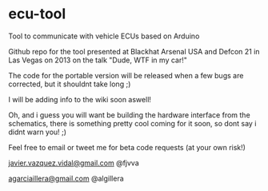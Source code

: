 ecu-tool
========

Tool to communicate with vehicle ECUs based on Arduino

Github repo for the tool presented at Blackhat Arsenal USA and Defcon 21 in Las Vegas on 2013 on the talk "Dude, WTF in my car!"

The code for the portable version will be released when a few bugs are corrected, but it shouldnt take long ;)

I will be adding info to the wiki soon aswell!


Oh, and i guess you will want be building the hardware interface from the schematics, there is something pretty cool coming for it soon, so dont say i didnt warn you! ;)



Feel free to email or tweet me for beta code requests (at your own risk!)


javier.vazquez.vidal@gmail.com           @fjvva 

agarciaillera@gmail.com                  @algillera 
